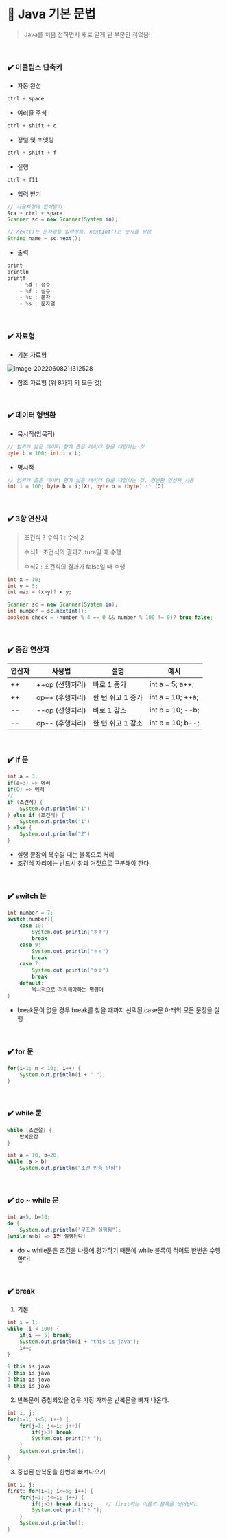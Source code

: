 # 🧋 Java 기본 문법

> Java를 처음 접하면서 새로 알게 된 부분만 적었음!

<br>

### ✔️ 이클립스 단축키

- 자동 완성

```java
ctrl + space 
```

- 여러줄 주석

```java
ctrl + shift + c
```

- 정렬 및 포맷팅

```java
ctrl + shift + f
```

- 실행

```java
ctrl + f11
```

- 입력 받기

```java
// 사용자한테 입력받기
Sca + ctrl + space
Scanner sc = new Scanner(System.in);

// next()는 문자열을 입력받음, nextInt()는 숫자를 받음
String name = sc.next();
```

- 출력

```java
print
println
printf
    - %d : 정수
    - %f : 실수
    - %c : 문자
    - %s : 문자열
```



<br>

### ✔️ 자료형

- 기본 자료형

![image-20220608211312528](Java%20%EA%B8%B0%EC%B4%88.assets/image-20220608211312528.png)

- 참조 자료형 (위 8가지 외 모든 것)

<br>

### ✔️ 데이터 형변환

- 묵시적(암묵적)

```java
// 범위가 넓은 데이터 형에 좁은 데이터 형을 대입하는 것
byte b = 100; int i = b;
```

- 명시적

```java
// 범위가 좁은 데이터 형에 넓은 데이터 형을 대입하는 것, 형변환 연산자 사용
int i = 100; byte b = i;(X), byte b = (byte) i; (O)
```

<br>



### ✔️ 3항 연산자

> 조건식 ? 수식 1 : 수식 2
>
> 수식1 : 조건식의 결과가 ture일 때 수행
>
> 수식2 : 조건식의 결과가 false일 때 수행

```java
int x = 10;
int y = 5;
int max = (x>y)? x:y;

Scanner sc = new Scanner(System.in);
int number = sc.nextInt();
boolean check = (number % 4 == 0 && number % 100 != 0)? true:false;
```

<br>

### ✔️ 증감 연산자

| 연산자 | 사용법          | 설명              | 예시              |
| ------ | --------------- | ----------------- | ----------------- |
| ++     | ++op (선행처리) | 바로 1 증가       | int a = 5; a++;   |
| ++     | op++ (후행처리) | 한 턴 쉬고 1 증가 | int a = 10; ++a;  |
| --     | --op (선행처리) | 바로 1 감소       | int b =  10; --b; |
| --     | op-- (후행처리) | 한 턴 쉬고 1 감소 | int b = 10; b--;  |

<br>

### ✔️ if 문

```java
int a = 3;
if(a=3) => 에러
if(0) => 에러
//    
if (조건식) {
    System.out.println("1")
} else if (조건식) {
    System.out.println("1")
} else {
    System.out.println("2")
}
```

- 실행 문장이 복수일 때는 블록으로 처리
- 조건식 자리에는 반드시 참과 거짓으로 구분해야 한다. 

<br>

### ✔️ switch 문

```java
int number = 7;
switch(number){
    case 10:
        System.out.println("ㅎㅎ")
        break
    case 9:
        System.out.println("ㅎㅎ")
        break
    case 7:
        System.out.println("ㅎㅎ")
        break
    default:
        묵시적으로 처리해야하는 명령어
}
```

- break문이 없을 경우 break를 찾을 때까지 선택된 case문 아래의 모든 문장을 실행

<br>

### ✔️ for 문

```java
for(i=1; n < 10;; i++) {
    System.out.println(i + " ");
}
```

<br>

### ✔️ while 문

```java
while (조건절) {
    반복문장
}

int a = 10, b=20;
while (a > b)
    System.out.println("조건 만족 안함")
```

<br>

### ✔️ do ~ while 문

```java
int a=5, b=10;
do {
    System.out.println("무조건 실행됨");
}while(a>b) => 1번 실행된다!
```

- do ~ while문은 조건을 나중에 평가하기 때문에 while 블록이 적어도 한번은 수행한다!

<br>

### ✔️ break

1. 기본

```java
int i = 1;
while (i < 100) {
    if(i == 5) break;
    System.out.println(i + "this is java");
    i++;
}

1 this is java
2 this is java
3 this is java
4 this is java
```

2. 반복문이 중첩되었을 경우 가장 가까운 반복문을 빠져 나온다.

```java
int i, j;
for(i=1; i<5; i++) {
    for(j=1; j<=i; j++){
        if(j>3) break;
        System.out.print("* ");
    }
    System.out.println();
}
```

3. 중첩된 반복문을 한번에 빠져나오기

```java
int i, j;
first: for(i=1; i<=5; i++) {
    for(j=1; j<=i; j++) {
        if(j>3) break first;	// first라는 이름의 블록을 벗어난다.
    	System.out.print("* ");
    }
    System.out.println();
}
```

